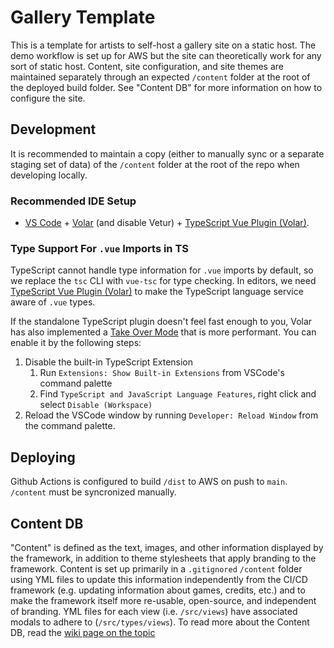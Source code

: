 # Gallery Template

This is a template for artists to self-host a gallery site on a static host. The demo workflow is set up for AWS but the site can theoretically work for any sort of static host. Content, site configuration, and site themes are maintained separately through an expected `/content` folder at the root of the deployed build folder. See "Content DB" for more information on how to configure the site.

## Development

It is recommended to maintain a copy (either to manually sync or a separate staging set of data) of the `/content` folder at the root of the repo when developing locally.

### Recommended IDE Setup

- [VS Code](https://code.visualstudio.com/) + [Volar](https://marketplace.visualstudio.com/items?itemName=Vue.volar) (and disable Vetur) + [TypeScript Vue Plugin (Volar)](https://marketplace.visualstudio.com/items?itemName=Vue.vscode-typescript-vue-plugin).

### Type Support For `.vue` Imports in TS

TypeScript cannot handle type information for `.vue` imports by default, so we replace the `tsc` CLI with `vue-tsc` for type checking. In editors, we need [TypeScript Vue Plugin (Volar)](https://marketplace.visualstudio.com/items?itemName=Vue.vscode-typescript-vue-plugin) to make the TypeScript language service aware of `.vue` types.

If the standalone TypeScript plugin doesn't feel fast enough to you, Volar has also implemented a [Take Over Mode](https://github.com/johnsoncodehk/volar/discussions/471#discussioncomment-1361669) that is more performant. You can enable it by the following steps:

1. Disable the built-in TypeScript Extension
   1. Run `Extensions: Show Built-in Extensions` from VSCode's command palette
   2. Find `TypeScript and JavaScript Language Features`, right click and select `Disable (Workspace)`
2. Reload the VSCode window by running `Developer: Reload Window` from the command palette.

## Deploying

Github Actions is configured to build `/dist` to AWS on push to `main`. `/content` must be syncronized manually.

## Content DB
"Content" is defined as the text, images, and other information displayed by the framework, in addition to theme stylesheets that apply branding to the framework. Content is set up primarily in a `.gitignored` `/content` folder using YML files to update this information independently from the CI/CD framework (e.g. updating information about games, credits, etc.) and to make the framework itself more re-usable, open-source, and independent of branding. YML files for each view (i.e. `/src/views`) have associated modals to adhere to (`/src/types/views`). To read more about the Content DB, read the [wiki page on the topic](https://github.com/Goldenwere/templates.gallery/wiki/Content-DB)
